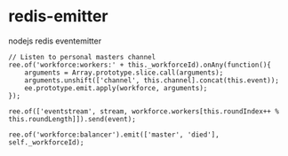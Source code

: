 redis-emitter
=============

nodejs redis eventemitter

    // Listen to personal masters channel
    ree.of('workforce:workers:' + this._workforceId).onAny(function(){
        arguments = Array.prototype.slice.call(arguments);
        arguments.unshift(['channel', this.channel].concat(this.event));
        ee.prototype.emit.apply(workforce, arguments);
    });
    
    ree.of(['eventstream', stream, workforce.workers[this.roundIndex++ % this.roundLength]]).send(event);
    
    ree.of('workforce:balancer').emit(['master', 'died'], self._workforceId);
